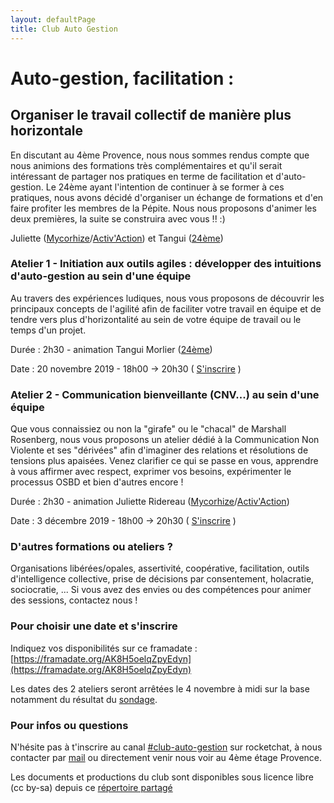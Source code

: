 ```yaml
---
layout: defaultPage
title: Club Auto Gestion
---
```


# Auto-gestion, facilitation :

## Organiser le travail collectif de manière plus horizontale

En discutant au 4ème Provence, nous nous sommes rendus compte que nous animions des formations très complémentaires et qu'il serait intéressant de partager nos pratiques en terme de facilitation et d'auto-gestion. Le 24ème ayant l'intention de continuer à se former à ces pratiques, nous avons décidé d'organiser un échange de formations et d'en faire profiter les membres de la Pépite. Nous nous proposons d'animer les deux premières, la suite se construira avec vous !! :)

Juliette ([Mycorhize](https://associationmycorhize.wordpress.com/)/[Activ'Action](https://www.activaction.org/)) et Tangui ([24ème](https://24eme.fr/))

### Atelier 1 - Initiation aux outils agiles : développer des intuitions d'auto-gestion au sein d'une équipe

Au travers des expériences ludiques, nous vous proposons de découvrir les principaux concepts de l'agilité afin de faciliter votre travail en équipe et de tendre vers plus d'horizontalité au sein de votre équipe de travail ou le temps d'un projet.

Durée : 2h30 - animation Tangui Morlier ([24ème](https://24eme.fr/))

Date : 20 novembre 2019 - 18h00 -> 20h30 ( [S'inscrire](https://framadate.org/AK8H5oelqZpyEdyn) )

### Atelier 2 - Communication bienveillante (CNV...) au sein d'une équipe

Que vous connaissiez ou non la "girafe" ou le "chacal" de Marshall Rosenberg, nous vous proposons un atelier dédié à la Communication Non Violente et ses "dérivées" afin d'imaginer des relations et résolutions de tensions plus apaisées. Venez clarifier ce qui se passe en vous,  apprendre à vous affirmer avec respect, exprimer vos besoins, expérimenter le processus OSBD et bien d'autres encore !

Durée : 2h30 - animation Juliette Ridereau ([Mycorhize](https://associationmycorhize.wordpress.com/)/[Activ'Action](https://www.activaction.org/))

Date : 3 décembre 2019 - 18h00 -> 20h30 ( [S'inscrire](https://framadate.org/AK8H5oelqZpyEdyn) )

### D'autres formations ou ateliers ?

Organisations libérées/opales, assertivité, coopérative, facilitation, outils d'intelligence collective, prise de décisions par consentement, holacratie, sociocratie, ... Si vous avez des envies ou des compétences pour animer des sessions, contactez nous !

### Pour choisir une date et s'inscrire

Indiquez vos disponibilités sur ce framadate : [https://framadate.org/AK8H5oelqZpyEdyn](https://framadate.org/AK8H5oelqZpyEdyn)

Les dates des 2 ateliers seront arrêtées le 4 novembre à midi sur la base notamment du résultat du [sondage](https://framadate.org/AK8H5oelqZpyEdyn).

### Pour infos ou questions

N'hésite pas à t'inscrire au canal [#club-auto-gestion](https://laffitte.plateau-urbain.com/channel/club-auto-gestion) sur rocketchat, à nous contacter par [mail](mailto:julietteridereau@gmail.com;tangui@tangui.eu.org?subject=club-auto-gestion) ou directement venir nous voir au 4ème étage Provence.

Les documents et productions du club sont disponibles sous licence libre (cc by-sa) depuis ce [répertoire partagé](https://jeancloude.24eme.fr/index.php/s/DJTpa28ro9YiEfm)
